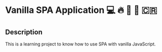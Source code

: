 # Vanilla SPA Application 💻 🔥 🎹 🚀 🇨🇷

## Description

This is a learning project to know how to use SPA with vanilla JavaScript.
